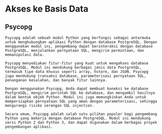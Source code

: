 # Akses ke Basis Data	
## Psycopg
    Psycopg adalah sebuah modul Python yang berfungsi sebagai antarmuka untuk menghubungkan aplikasi Python dengan database PostgreSQL. Dengan menggunakan modul ini, pengembang dapat berinteraksi dengan database PostgreSQL, menjalankan pernyataan SQL, mengirim permintaan, dan memanipulasi data.
    
    Psycopg menyediakan fitur-fitur yang kuat untuk mengakses database PostgreSQL. Modul ini mendukung berbagai jenis data PostgreSQL, termasuk tipe data khusus seperti array, hstore, dan JSON. Psycopg juga mendukung transaksi database, parameterisasi pernyataan SQL, penanganan kesalahan, dan banyak fitur lainnya.
    
    Dengan menggunakan Psycopg, Anda dapat membuat koneksi ke database PostgreSQL, mengirim perintah SQL ke database, dan mengambil hasilnya dalam bentuk objek Python. Modul ini juga memungkinkan Anda untuk mempersiapkan pernyataan SQL yang aman dengan parameterisasi, sehingga mengurangi risiko serangan SQL injection.
    
    Secara umum, Psycopg adalah salah satu pilihan populer bagi pengembang Python yang bekerja dengan database PostgreSQL. Modul ini mendukung versi Python 2 dan Python 3, dan dapat digunakan dalam berbagai proyek pengembangan aplikasi.
